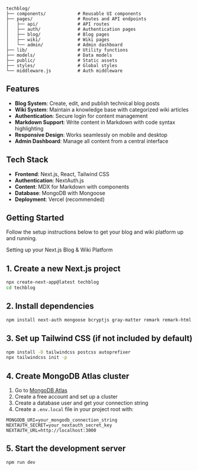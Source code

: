 ```
techblog/
├── components/            # Reusable UI components
├── pages/                 # Routes and API endpoints
│   ├── api/               # API routes
│   ├── auth/              # Authentication pages
│   ├── blog/              # Blog pages
│   ├── wiki/              # Wiki pages
│   └── admin/             # Admin dashboard
├── lib/                   # Utility functions
├── models/                # Data models
├── public/                # Static assets
├── styles/                # Global styles
└── middleware.js          # Auth middleware
```

## Features

- **Blog System**: Create, edit, and publish technical blog posts
- **Wiki System**: Maintain a knowledge base with categorized wiki articles
- **Authentication**: Secure login for content management
- **Markdown Support**: Write content in Markdown with code syntax highlighting
- **Responsive Design**: Works seamlessly on mobile and desktop
- **Admin Dashboard**: Manage all content from a central interface

## Tech Stack

- **Frontend**: Next.js, React, Tailwind CSS
- **Authentication**: NextAuth.js
- **Content**: MDX for Markdown with components
- **Database**: MongoDB with Mongoose
- **Deployment**: Vercel (recommended)

## Getting Started

Follow the setup instructions below to get your blog and wiki platform up and running.

 Setting up your Next.js Blog & Wiki Platform

## 1. Create a new Next.js project

```bash
npx create-next-app@latest techblog
cd techblog
```

## 2. Install dependencies

```bash
npm install next-auth mongoose bcryptjs gray-matter remark remark-html @tailwindcss/typography date-fns next-mdx-remote swr
```

## 3. Set up Tailwind CSS (if not included by default)

```bash
npm install -D tailwindcss postcss autoprefixer
npx tailwindcss init -p
```

## 4. Create MongoDB Atlas cluster

1. Go to [MongoDB Atlas](https://www.mongodb.com/cloud/atlas)
2. Create a free account and set up a cluster
3. Create a database user and get your connection string
4. Create a `.env.local` file in your project root with:

```
MONGODB_URI=your_mongodb_connection_string
NEXTAUTH_SECRET=your_nextauth_secret_key
NEXTAUTH_URL=http://localhost:3000
```

## 5. Start the development server

```bash
npm run dev
